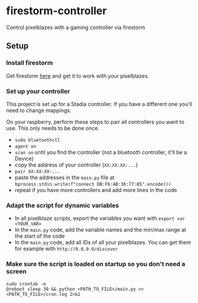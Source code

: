 # firestorm-controller
Control pixelblazes with a gaming controller via firestorm

## Setup

### Install firestorm
Get firestorm [here](https://github.com/simap/Firestorm) and get it to work with your pixelblazes.

### Set up your controller
This project is set up for a Stadia controller. If you have a different one you'll need to change mappings.

On your raspberry, perform these steps to pair all controllers you want to use. This only needs to be done once.
* `sudo bluetoothctl`
* `agent on`
* `scan on` until you find the controller (not a bluetooth controller, it'll be a Device)
* copy the address of your controller (`XX:XX:XX:...`)
* `pair XX:XX:XX:...` 
* paste the addresses in the `main.py` file at `bprocess.stdin.write(f"connect DB:F6:AB:36:77:85".encode())`
* repeat if you have more controllers and add more lines in the code

### Adapt the script for dynamic variables
* In all pixelblaze scripts, export the variables you want with `export var <YOUR_VAR>`
* In the `main.py` code, add the variable names and the min/max range at the start of the code
* In the `main.py` code, add all IDs of all your pixelblazes. You can get them for example with `http://0.0.0.0/discover`

### Make sure the script is loaded on startup so you don't need a screen
```
sudo crontab -e
@reboot sleep 30 && python <PATH_TO_FILE>/main.py >> <PATH_TO_FILE>/cron.log 2>&1
```
